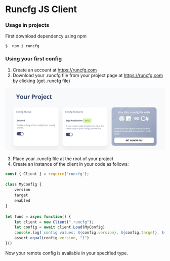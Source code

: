 # Runcfg JS Client

### Usage in projects

First download dependency using npm
```shell
$  npm i runcfg
```

### Using your first config

1. Create an account at https://runcfg.com
2. Download your .runcfg file from your project page at https://runcfg.com by clicking (get .runcfg file)

![](https://raw.githubusercontent.com/runcfg/runcfg-net/main/runcfg.png)

3. Place your .runcfg file at the root of your project
4. Create an instance of the client in your code as follows:

```javascript
const { Client } = require('runcfg');

class MyConfig {
    version
    target
    enabled
}

let func = async function() {
    let client = new Client(".runcfg");
    let config = await client.Load(MyConfig)
    console.log(`config values: ${config.version}, ${config.target}, ${config.enabled}`)
    assert.equal(config.version, "1")
}()
```

Now your remote config is available in your specified type.